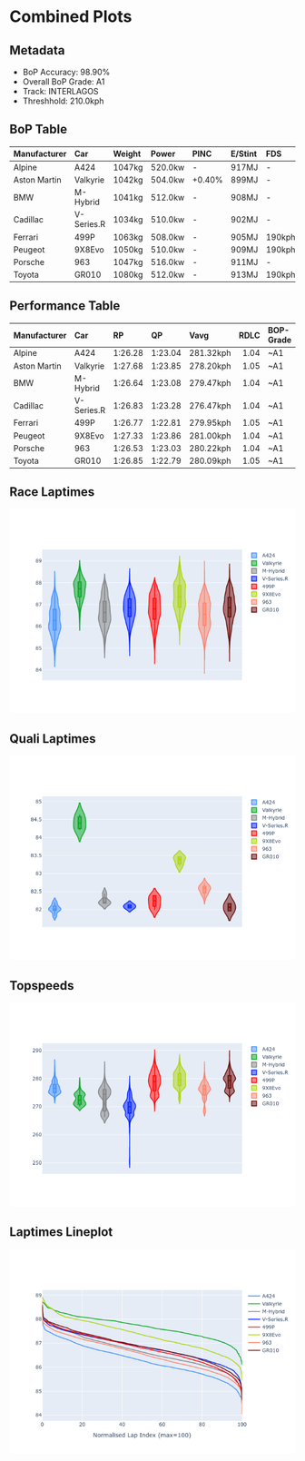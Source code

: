 # Combined Plots

## Metadata

- BoP Accuracy: 98.90%
- Overall BoP Grade: A1
- Track: INTERLAGOS
- Threshhold: 210.0kph

## BoP Table
| Manufacturer   | Car        | Weight   | Power   | PINC   | E/Stint   | FDS    | RDP    | QDP    | TDP    |
|:---------------|:-----------|:---------|:--------|:-------|:----------|:-------|:-------|:-------|:-------|
| Alpine         | A424       | 1047kg   | 520.0kw | -      | 917MJ     | -      | 52.35% | 61.85% | 27.84% |
| Aston Martin   | Valkyrie   | 1042kg   | 504.0kw | +0.40% | 899MJ     | -      | 53.59% | 53.33% | 21.51% |
| BMW            | M-Hybrid   | 1041kg   | 512.0kw | -      | 908MJ     | -      | 53.26% | 57.23% | 34.54% |
| Cadillac       | V-Series.R | 1034kg   | 510.0kw | -      | 902MJ     | -      | 47.80% | 56.73% | 19.63% |
| Ferrari        | 499P       | 1063kg   | 508.0kw | -      | 905MJ     | 190kph | 53.02% | 42.32% | 9.88%  |
| Peugeot        | 9X8Evo     | 1050kg   | 510.0kw | -      | 909MJ     | 190kph | 48.47% | 51.26% | 16.02% |
| Porsche        | 963        | 1047kg   | 516.0kw | -      | 911MJ     | -      | 50.87% | 45.25% | 30.77% |
| Toyota         | GR010      | 1080kg   | 512.0kw | -      | 913MJ     | 190kph | 52.43% | 57.12% | 12.82% |

## Performance Table
| Manufacturer   | Car        | RP      | QP      | Vavg      |   RDLC | BOP-Grade   | Match   |
|:---------------|:-----------|:--------|:--------|:----------|-------:|:------------|:--------|
| Alpine         | A424       | 1:26.28 | 1:23.04 | 281.32kph |   1.04 | ~A1         | 98.73%  |
| Aston Martin   | Valkyrie   | 1:27.68 | 1:23.85 | 278.20kph |   1.05 | ~A1         | 97.34%  |
| BMW            | M-Hybrid   | 1:26.64 | 1:23.08 | 279.47kph |   1.04 | ~A1         | 99.82%  |
| Cadillac       | V-Series.R | 1:26.83 | 1:23.28 | 276.47kph |   1.04 | ~A1         | 100.00% |
| Ferrari        | 499P       | 1:26.77 | 1:22.81 | 279.95kph |   1.05 | ~A1         | 99.81%  |
| Peugeot        | 9X8Evo     | 1:27.33 | 1:23.86 | 281.00kph |   1.04 | ~A1         | 95.98%  |
| Porsche        | 963        | 1:26.53 | 1:23.03 | 280.22kph |   1.04 | ~A1         | 99.73%  |
| Toyota         | GR010      | 1:26.85 | 1:22.79 | 280.09kph |   1.05 | ~A1         | 99.78%  |

## Race Laptimes
![Race Laptimes](images/race_violin.png)

## Quali Laptimes
![Quali Laptimes](images/quali_violin.png)

## Topspeeds
![Topspeeds](images/topspeed_violin.png)

## Laptimes Lineplot
![Laptimes Lineplot](images/laptime_line.png)

